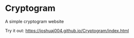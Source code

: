 # Cryptogram
A simple cryptogram website

Try it out:
https://joshuaj004.github.io/Cryptogram/index.html
